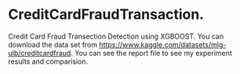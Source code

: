 # CreditCardFraudTransaction.
Credit Card Fraud Transection Detection using XGBOOST. 
You can download the data set from https://www.kaggle.com/datasets/mlg-ulb/creditcardfraud.
You can see the report file to see my experiment results and comparision.

